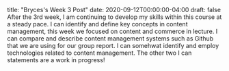 title: "Bryces's Week 3 Post"
date: 2020-09-12T00:00:00-04:00
draft: false
After the 3rd week, I am continuing to develop my skills within this course at a steady pace. I can identify and define key concepts in content management, this week we focused on content and commerce in lecture. I can compare and describe content management systems such as Github that we are using for our group report. I can somehwat identify and employ technologies related to content management. The other two I can statements are a work in progress!

